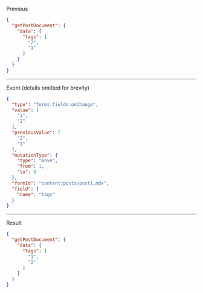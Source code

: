 Previous
```json
{
  "getPostDocument": {
    "data": {
      "tags": [
        "2",
        "1"
      ]
    }
  }
}
```
---

Event (details omitted for brevity)
```json
{
  "type": "forms:fields:onChange",
  "value": [
    "1",
    "2"
  ],
  "previousValue": [
    "2",
    "1"
  ],
  "mutationType": {
    "type": "move",
    "from": 1,
    "to": 0
  },
  "formId": "content/posts/post1.mdx",
  "field": {
    "name": "tags"
  }
}
```
---

Result
```json
{
  "getPostDocument": {
    "data": {
      "tags": [
        "1",
        "2"
      ]
    }
  }
}
```